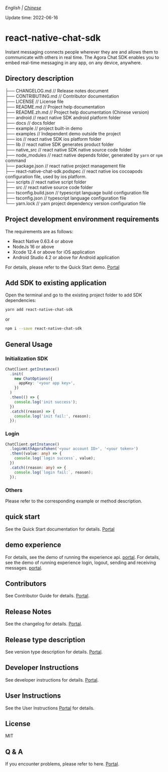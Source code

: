 _English | [Chinese](./README.zh.md)_

Update time: 2022-06-16

# react-native-chat-sdk

Instant messaging connects people wherever they are and allows them to communicate with others in real time. The Agora Chat SDK enables you to embed real-time messaging in any app, on any device, anywhere.

## Directory description

├── CHANGELOG.md // Release notes document  
├── CONTRIBUTING.md // Contributor documentation  
├── LICENSE // License file  
├── README.md // Project help documentation  
├── README.zh.md // Project help documentation (Chinese version)  
├── android // react native SDK android platform folder  
├── docs // docs folder  
├── example // project built-in demo  
├── examples // Independent demo outside the project  
├── ios // react native SDK ios platform folder  
├── lib // react native SDK generates product folder  
├── native_src // react native SDK native source code folder  
├── node_modules // react native depends folder, generated by `yarn` or `npm` command  
├── package.json // react native project management file  
├── react-native-chat-sdk.podspec // react native ios cocoapods configuration file, used by ios platform.  
├── scripts // react native script folder  
├── src // react native source code folder  
├── tsconfig.build.json // typescript language build configuration file  
├── tsconfig.json // typescript language configuration file  
└── yarn.lock // yarn project dependency version configuration file

## Project development environment requirements

The requirements are as follows:

- React Native 0.63.4 or above
- NodeJs 16 or above
- Xcode 12.4 or above for iOS application
- Android Studio 4.2 or above for Android application

For details, please refer to the Quick Start demo. [Portal](./docs/quick-start.md)

## Add SDK to existing application

Open the terminal and go to the existing project folder to add SDK dependencies:

```sh
yarn add react-native-chat-sdk
```

or

```sh
npm i --save react-native-chat-sdk
```

## General Usage

### Initialization SDK

```typescript
ChatClient.getInstance()
  .init(
    new ChatOptions({
      appKey: '<your app key>',
    })
  )
  .then(() => {
    console.log('init success');
  })
  .catch((reason) => {
    console.log('init fail:', reason);
  });
```

### Login

```typescript
ChatClient.getInstance()
  .loginWithAgoraToken('<your account ID>', '<your token>')
  .then((value: any) => {
    console.log(`login success`, value);
  })
  .catch((reason: any) => {
    console.log(`login fail:`, reason);
  });
```

### Others

Please refer to the corresponding example or method description.

## quick start

See the Quick Start documentation for details. [Portal](./docs/quick-start.md)

## demo experience

For details, see the demo of running the experience api. [portal](./example/package.json).
For details, see the demo of running experience login, logout, sending and receiving messages. [portal](./examples/simple_demo/package.json).

## Contributors

See Contributor Guide for details. [Portal](./CONTRIBUTING.md).

## Release Notes

See the changelog for details. [Portal](./CHANGELOG.md).

## Release type description

See version type description for details. [Portal](./docs/version-types.md).

## Developer Instructions

See developer instructions for details. [Portal](./docs/developer.md).

## User Instructions

See the User Instructions [Portal](./docs/user.md) for details.

## License

MIT

## Q & A

If you encounter problems, please refer to here. [Portal](./docs/others.md).
